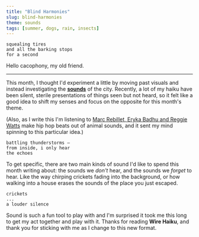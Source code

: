 ```yaml
---
title: "Blind Harmonies"
slug: blind-harmonies
theme: sounds
tags: [summer, dogs, rain, insects]
---
```


```
squealing tires
and all the barking stops
for a second
```

Hello cacophony, my old friend.

<!--more-->

---

This month, I thought I'd experiment a little by moving past visuals and instead investigating the **[sounds][1]** of the city.
Recently, a lot of my haiku have been silent, sterile presentations of things seen but not heard, so it felt like a good idea to shift my senses and focus on the opposite for this month's theme.

(Also, as I write this I'm listening to [Marc Rebillet, Eryka Badhu and Reggie Watts][2] make hip hop beats out of animal sounds, and it sent my mind spinning to this particular idea.)

```
battling thunderstorms —
from inside, i only hear 
the echoes
```

To get specific, there are two main kinds of sound I'd like to spend this month writing about: the sounds we *don't* hear, and the sounds we *forget* to hear.
Like the way chirping crickets fading into the background, or how walking into a house erases the sounds of the place you just escaped.

```
crickets
...
a louder silence
```

Sound is such a fun tool to play with and I'm surprised it took me this long to get my act together and play with it.
Thanks for reading **Wire Haiku**, and thank you for sticking with me as I change to this new format.

[1]: https://wirehaiku.org/theme/sounds/
[2]: https://youtu.be/AtR1yVmCCvw
